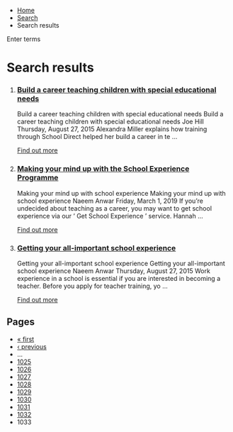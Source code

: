 *   [Home](/)
*   [Search](/search)
*   Search results

Enter terms 

Search results
==============

1.  ### [Build a career teaching children with special educational needs](https://getintoteaching.education.gov.uk/blog/build-a-career-teaching-children-with-special-educational-needs)
    
    Build a career teaching children with special educational needs Build a career teaching children with special educational needs Joe Hill Thursday, August 27, 2015 Alexandra Miller explains how training through School Direct helped her build a career in te ...
    
    [Find out more](https://getintoteaching.education.gov.uk/blog/build-a-career-teaching-children-with-special-educational-needs)
    
2.  ### [Making your mind up with the School Experience Programme](https://getintoteaching.education.gov.uk/blog/making-your-mind-up-with-the-school-experience-programme)
    
    Making your mind up with school experience Making your mind up with school experience Naeem Anwar Friday, March 1, 2019 If you’re undecided about teaching as a career, you may want to get school experience via our ‘ Get School Experience ’ service. Hannah ...
    
    [Find out more](https://getintoteaching.education.gov.uk/blog/making-your-mind-up-with-the-school-experience-programme)
    
3.  ### [Getting your all-important school experience](https://getintoteaching.education.gov.uk/blog/getting-your-all-important-school-experience)
    
    Getting your all-important school experience Getting your all-important school experience Naeem Anwar Thursday, August 27, 2015 Work experience in a school is essential if you are interested in becoming a teacher. Before you apply for teacher training, yo ...
    
    [Find out more](https://getintoteaching.education.gov.uk/blog/getting-your-all-important-school-experience)
    

Pages
-----

*   [« first](/search/site "Go to first page")
*   [‹ previous](/search/site?page=1031 "Go to previous page")
*   …
*   [1025](/search/site?page=1024 "Go to page 1025")
*   [1026](/search/site?page=1025 "Go to page 1026")
*   [1027](/search/site?page=1026 "Go to page 1027")
*   [1028](/search/site?page=1027 "Go to page 1028")
*   [1029](/search/site?page=1028 "Go to page 1029")
*   [1030](/search/site?page=1029 "Go to page 1030")
*   [1031](/search/site?page=1030 "Go to page 1031")
*   [1032](/search/site?page=1031 "Go to page 1032")
*   1033